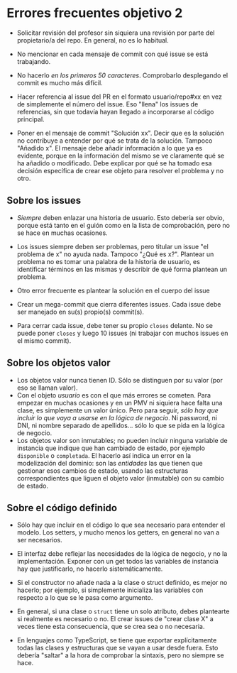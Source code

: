 # Errores frecuentes objetivo 2

* Solicitar revisión del profesor sin siquiera una revisión por parte del
  propietario/a del repo. En general, no es lo habitual.

* No mencionar en cada mensaje de commit con qué issue se está trabajando.

* No hacerlo *en los primeros 50 caracteres*. Comprobarlo desplegando el commit
  es mucho más difícil.

* Hacer referencia al issue del PR en el formato usuario/repo#xx en
  vez de simplemente el número del issue. Eso "llena" los issues de
  referencias, sin que todavía hayan llegado a incorporarse al código
  principal.

* Poner en el mensaje de commit "Solución xx". Decir que es la
solución no contribuye a entender por qué se trata de la solución. Tampoco
"Añadido x". El mensaje debe añadir información a lo que ya es evidente, porque
en la información del mismo se ve claramente qué se ha añadido o
modificado. Debe explicar por qué se ha tomado esa decisión específica de crear
ese objeto para resolver el problema y no otro.

## Sobre los issues

* *Siempre* deben enlazar una historia de usuario. Esto debería ser obvio, porque
  está tanto en el guión como en la lista de comprobación, pero no se hace en
  muchas ocasiones.

* Los issues siempre deben ser problemas, pero titular un issue "el problema de
  x" no ayuda nada. Tampoco "¿Qué es x?". Plantear un problema no es tomar una
  palabra de la historia de usuario, es identificar términos en las mismas y
  describir de qué forma plantean un problema.

* Otro error frecuente es plantear la solución en el cuerpo del issue
* Crear un mega-commit que cierra diferentes issues. Cada issue debe ser
  manejado en su(s) propio(s) commit(s).
* Para cerrar cada issue, debe tener su propio `closes` delante. No se puede
  poner `closes` y luego 10 issues (ni trabajar con muchos issues en el mismo
  commit).

## Sobre los objetos valor

* Los objetos valor nunca tienen ID. Sólo se distinguen por su valor (por eso se
  llaman valor).
* Con el objeto *usuario* es con el que más errores se cometen. Para empezar en
  muchas ocasiones y en un PMV ni siquiera hace falta una clase, es simplemente
  un valor único. Pero para seguir, *sólo hay que incluir lo que vaya a usarse
  en la lógica de negocio*. Ni password, ni DNI, ni nombre separado de
  apellidos... sólo lo que se pida en la lógica de negocio.
* Los objetos valor son inmutables; no pueden incluir ninguna variable de
  instancia que indique que han cambiado de estado, por ejemplo `disponible` o
  `completada`. El hacerlo así indica un error en la modelización del dominio:
  son las *entidades* las que tienen que gestionar esos cambios de estado,
  usando las estructuras correspondientes que liguen el objeto valor (inmutable)
  con su cambio de estado.

## Sobre el código definido

* Sólo hay que incluir en el código lo que sea necesario para entender el
  modelo. Los setters, y mucho menos los getters, en general no van a ser
  necesarios.
* El interfaz debe reflejar las necesidades de la lógica de negocio, y no la
  implementación. Exponer con un get todos las variables de instancia hay que
  justificarlo, no hacerlo sistemáticamente.

* Si el constructor no añade nada a la clase o struct definido, es mejor no
  hacerlo; por ejemplo, si simplemente inicializa las variables con respecto a
  lo que se le pasa como argumento.

* En general, si una clase o `struct` tiene un solo atributo, debes plantearte
  si realmente es necesario o no. El crear issues de "crear clase X" a veces
  tiene esta consecuencia, que se crea sea o no necesaria.
  
* En lenguajes como TypeScript, se tiene que exportar explícitamente todas las
  clases y estructuras que se vayan a usar desde fuera. Esto debería "saltar" a
  la hora de comprobar la sintaxis, pero no siempre se hace.
